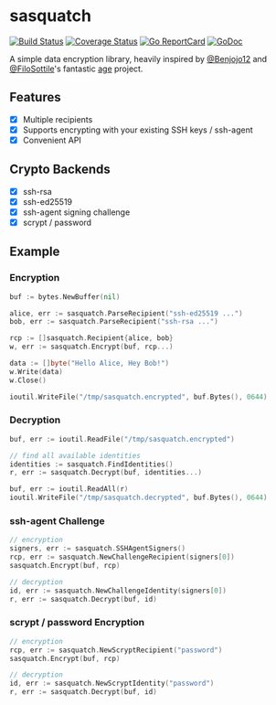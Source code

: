 # sasquatch

[![Build Status](https://github.com/muesli/sasquatch/workflows/build/badge.svg)](https://github.com/muesli/sasquatch/actions)
[![Coverage Status](https://coveralls.io/repos/github/muesli/sasquatch/badge.svg?branch=master)](https://coveralls.io/github/muesli/sasquatch?branch=master)
[![Go ReportCard](http://goreportcard.com/badge/muesli/sasquatch)](http://goreportcard.com/report/muesli/sasquatch)
[![GoDoc](https://godoc.org/github.com/golang/gddo?status.svg)](https://godoc.org/github.com/muesli/sasquatch)

A simple data encryption library, heavily inspired by [@Benjojo12](https://github.com/benjojo) and
[@FiloSottile](https://github.com/FiloSottile)'s fantastic [age](https://github.com/FiloSottile/age) project.

## Features

- [x] Multiple recipients
- [x] Supports encrypting with your existing SSH keys / ssh-agent
- [x] Convenient API

## Crypto Backends

- [x] ssh-rsa
- [x] ssh-ed25519
- [x] ssh-agent signing challenge
- [x] scrypt / password

## Example

### Encryption

```go
buf := bytes.NewBuffer(nil)

alice, err := sasquatch.ParseRecipient("ssh-ed25519 ...")
bob, err := sasquatch.ParseRecipient("ssh-rsa ...")

rcp := []sasquatch.Recipient{alice, bob}
w, err := sasquatch.Encrypt(buf, rcp...)

data := []byte("Hello Alice, Hey Bob!")
w.Write(data)
w.Close()

ioutil.WriteFile("/tmp/sasquatch.encrypted", buf.Bytes(), 0644)
```

### Decryption

```go
buf, err := ioutil.ReadFile("/tmp/sasquatch.encrypted")

// find all available identities
identities := sasquatch.FindIdentities()
r, err := sasquatch.Decrypt(buf, identities...)

buf, err := ioutil.ReadAll(r)
ioutil.WriteFile("/tmp/sasquatch.decrypted", buf.Bytes(), 0644)
```

### ssh-agent Challenge

```go
// encryption
signers, err := sasquatch.SSHAgentSigners()
rcp, err := sasquatch.NewChallengeRecipient(signers[0])
sasquatch.Encrypt(buf, rcp)

// decryption
id, err := sasquatch.NewChallengeIdentity(signers[0])
r, err := sasquatch.Decrypt(buf, id)
```

### scrypt / password Encryption

```go
// encryption
rcp, err := sasquatch.NewScryptRecipient("password")
sasquatch.Encrypt(buf, rcp)

// decryption
id, err := sasquatch.NewScryptIdentity("password")
r, err := sasquatch.Decrypt(buf, id)
```
